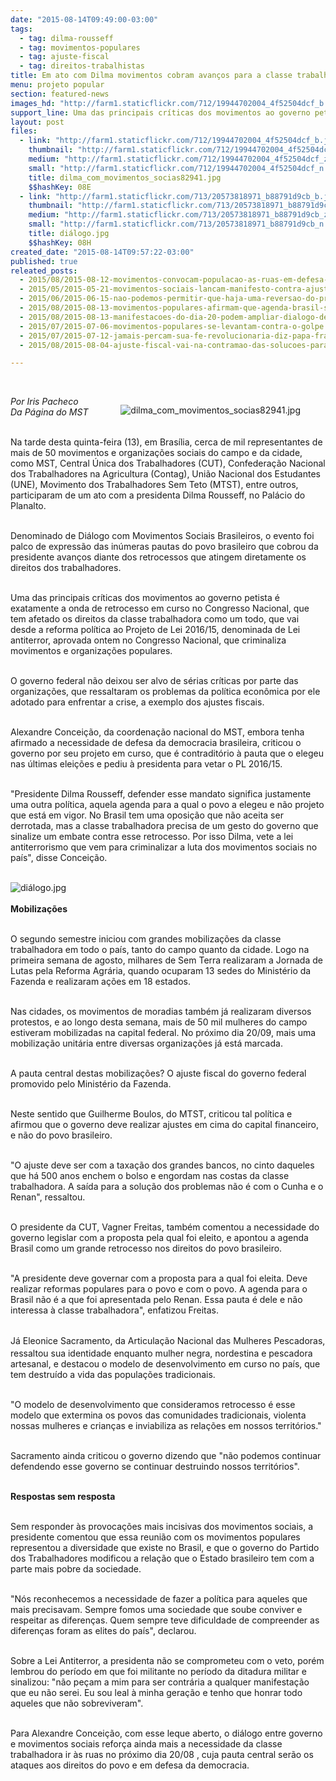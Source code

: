 ```yaml
---
date: "2015-08-14T09:49:00-03:00"
tags:
  - tag: dilma-rousseff
  - tag: movimentos-populares
  - tag: ajuste-fiscal
  - tag: direitos-trabalhistas
title: Em ato com Dilma movimentos cobram avanços para a classe trabalhadora
menu: projeto popular
section: featured-news
images_hd: "http://farm1.staticflickr.com/712/19944702004_4f52504dcf_b.jpg"
support_line: Uma das principais críticas dos movimentos ao governo petista é exatamente a onda de retrocesso em curso no Congresso Nacional e a pauta conservadora do próprio governo.
layout: post
files:
  - link: "http://farm1.staticflickr.com/712/19944702004_4f52504dcf_b.jpg"
    thumbnail: "http://farm1.staticflickr.com/712/19944702004_4f52504dcf_t.jpg"
    medium: "http://farm1.staticflickr.com/712/19944702004_4f52504dcf_z.jpg"
    small: "http://farm1.staticflickr.com/712/19944702004_4f52504dcf_n.jpg"
    title: dilma_com_movimentos_socias82941.jpg
    $$hashKey: 08E
  - link: "http://farm1.staticflickr.com/713/20573818971_b88791d9cb_b.jpg"
    thumbnail: "http://farm1.staticflickr.com/713/20573818971_b88791d9cb_t.jpg"
    medium: "http://farm1.staticflickr.com/713/20573818971_b88791d9cb_z.jpg"
    small: "http://farm1.staticflickr.com/713/20573818971_b88791d9cb_n.jpg"
    title: diálogo.jpg
    $$hashKey: 08H
created_date: "2015-08-14T09:57:22-03:00"
published: true
releated_posts:
  - 2015/08/2015-08-12-movimentos-convocam-populacao-as-ruas-em-defesa-dos-direitos-sociais.md
  - 2015/05/2015-05-21-movimentos-sociais-lancam-manifesto-contra-ajuste-fiscal.md
  - 2015/06/2015-06-15-nao-podemos-permitir-que-haja-uma-reversao-do-progresso-social-no-pais-afirma-dirigente-do-mst.md
  - 2015/08/2015-08-13-movimentos-populares-afirmam-que-agenda-brasil-sera-desastrosa-para-o-pais.md
  - 2015/08/2015-08-13-manifestacoes-do-dia-20-podem-ampliar-dialogo-de-movimento-social-com-populacao.md
  - 2015/07/2015-07-06-movimentos-populares-se-levantam-contra-o-golpe.md
  - 2015/07/2015-07-12-jamais-percam-sua-fe-revolucionaria-diz-papa-francisco-aos-movimentos-populares.md
  - 2015/08/2015-08-04-ajuste-fiscal-vai-na-contramao-das-solucoes-para-a-reforma-agraria-aponta-especialista.md

---
```

<p>&nbsp;</p>

<figure class="image" style="float:right"><img alt="dilma_com_movimentos_socias82941.jpg" src="http://farm1.staticflickr.com/712/19944702004_4f52504dcf_b.jpg" />
<figcaption></figcaption>
</figure>

<p><em>Por Iris Pacheco<br />
Da P&aacute;gina do MST</em></p>

<p><br />
Na tarde desta quinta-feira (13), em Bras&iacute;lia, cerca de mil representantes de mais de 50 movimentos e organiza&ccedil;&otilde;es sociais do campo e da cidade, como MST, Central &Uacute;nica dos Trabalhadores (CUT), Confedera&ccedil;&atilde;o Nacional dos Trabalhadores na Agricultura (Contag), Uni&atilde;o Nacional dos Estudantes (UNE), Movimento dos Trabalhadores Sem Teto (MTST), entre outros, participaram de um ato com a presidenta Dilma Rousseff, no Pal&aacute;cio do Planalto.</p>

<p><br />
Denominado de Di&aacute;logo com Movimentos Sociais Brasileiros, o evento foi palco de express&atilde;o das in&uacute;meras pautas do povo brasileiro que cobrou da presidente avan&ccedil;os diante dos retrocessos que atingem diretamente os direitos dos trabalhadores.</p>

<p><br />
Uma das principais cr&iacute;ticas dos movimentos ao governo petista &eacute; exatamente a onda de retrocesso em curso no Congresso Nacional, que tem afetado os direitos da classe trabalhadora como um todo, que vai desde a reforma pol&iacute;tica ao&nbsp;Projeto de Lei 2016/15, denominada de Lei antiterror, aprovada ontem no Congresso Nacional, que criminaliza movimentos e organiza&ccedil;&otilde;es populares.</p>

<p><br />
O governo federal n&atilde;o deixou ser alvo de s&eacute;rias cr&iacute;ticas por parte das organiza&ccedil;&otilde;es, que ressaltaram os problemas da pol&iacute;tica econ&ocirc;mica por ele adotado&nbsp;para enfrentar a crise, a exemplo dos ajustes fiscais.&nbsp;</p>

<p><br />
Alexandre Concei&ccedil;&atilde;o, da coordena&ccedil;&atilde;o nacional do MST, embora tenha afirmado a necessidade de defesa da democracia brasileira, criticou o governo por seu projeto em curso, que &eacute; contradit&oacute;rio &agrave; pauta que o elegeu nas &uacute;ltimas elei&ccedil;&otilde;es e pediu &agrave; presidenta para vetar o PL 2016/15.</p>

<p><br />
&quot;Presidente Dilma Rousseff, defender esse mandato significa justamente uma outra pol&iacute;tica, aquela agenda para a qual o povo a elegeu e n&atilde;o projeto que est&aacute; em vigor. No Brasil tem uma oposi&ccedil;&atilde;o que n&atilde;o aceita ser derrotada, mas a classe trabalhadora precisa de um gesto do governo que sinalize um embate contra esse retrocesso. Por isso Dilma, vete a lei antiterrorismo que vem para criminalizar a luta dos movimentos sociais no pa&iacute;s&quot;, disse Concei&ccedil;&atilde;o.</p>

<p><br />
<img alt="diálogo.jpg" src="http://farm1.staticflickr.com/713/20573818971_b88791d9cb_b.jpg" /><br />
<br />
<strong>Mobiliza&ccedil;&otilde;es</strong></p>

<p><br />
O segundo semestre iniciou com grandes mobiliza&ccedil;&otilde;es da classe trabalhadora em todo o pa&iacute;s, tanto do campo quanto da cidade. Logo na primeira semana de agosto, milhares de Sem Terra realizaram a Jornada de Lutas pela Reforma Agr&aacute;ria, quando ocuparam 13 sedes do Minist&eacute;rio da Fazenda e realizaram a&ccedil;&otilde;es em 18 estados.</p>

<p><br />
Nas cidades, os movimentos de moradias tamb&eacute;m j&aacute; realizaram diversos protestos, e ao longo desta semana, mais de 50 mil mulheres do campo estiveram mobilizadas na capital federal. No pr&oacute;ximo dia 20/09, mais uma mobiliza&ccedil;&atilde;o unit&aacute;ria entre diversas organiza&ccedil;&otilde;es j&aacute; est&aacute; marcada.</p>

<p><br />
A pauta central destas mobiliza&ccedil;&otilde;es? O ajuste fiscal do governo federal promovido pelo Minist&eacute;rio da Fazenda.&nbsp;</p>

<p><br />
Neste sentido que Guilherme Boulos, do MTST, criticou tal pol&iacute;tica e afirmou que o governo deve realizar ajustes em cima do capital financeiro, e n&atilde;o do povo brasileiro.&nbsp;</p>

<p><br />
&quot;O ajuste deve ser com a taxa&ccedil;&atilde;o dos grandes bancos, no cinto daqueles que h&aacute; 500 anos enchem o bolso e engordam nas costas da classe trabalhadora. A sa&iacute;da para a solu&ccedil;&atilde;o dos problemas n&atilde;o &eacute; com o Cunha e o Renan&quot;, ressaltou.</p>

<p><br />
O presidente da CUT, Vagner Freitas, tamb&eacute;m comentou a necessidade do governo legislar com a proposta pela qual foi eleito, e apontou a agenda Brasil como um grande retrocesso nos direitos do povo brasileiro.</p>

<p><br />
&quot;A presidente deve governar com a proposta para a qual foi eleita. Deve realizar reformas populares para o povo e com o povo. A agenda para o Brasil n&atilde;o &eacute; a que foi apresentada pelo Renan. Essa pauta &eacute; dele e n&atilde;o interessa &agrave; classe trabalhadora&quot;, enfatizou Freitas.</p>

<p><br />
J&aacute;&nbsp;<span style="line-height: 20.7999992370605px;">Eleonice Sacramento, da&nbsp;</span>Articula&ccedil;&atilde;o Nacional das Mulheres Pescadoras, ressaltou sua identidade enquanto mulher negra,&nbsp;nordestina e pescadora artesanal, e destacou o modelo de desenvolvimento em curso no pa&iacute;s, que tem destru&iacute;do a vida das popula&ccedil;&otilde;es tradicionais.</p>

<p><br />
&quot;O modelo de desenvolvimento que consideramos retrocesso &eacute; esse modelo que extermina os povos das comunidades tradicionais, violenta nossas mulheres e crian&ccedil;as e inviabiliza as rela&ccedil;&otilde;es em nossos territ&oacute;rios.&quot;</p>

<p><br />
Sacramento ainda&nbsp;criticou o governo dizendo que &quot;n&atilde;o podemos continuar defendendo esse governo se continuar destruindo nossos territ&oacute;rios&quot;.</p>

<p><br />
<strong>Respostas sem resposta</strong></p>

<p><br />
Sem responder &agrave;s provoca&ccedil;&otilde;es mais incisivas dos movimentos sociais, a presidente comentou que essa reuni&atilde;o com os movimentos populares representou a diversidade que existe no Brasil, e que o governo do Partido dos Trabalhadores modificou a rela&ccedil;&atilde;o que o Estado brasileiro tem com a parte mais pobre da sociedade. &nbsp;&nbsp;</p>

<p><br />
&quot;N&oacute;s reconhecemos a necessidade de fazer a pol&iacute;tica para aqueles que mais precisavam. Sempre fomos uma sociedade que soube conviver e respeitar as diferen&ccedil;as. Quem sempre teve dificuldade de compreender as diferen&ccedil;as foram as elites do pa&iacute;s&quot;, declarou.</p>

<p><br />
Sobre a Lei Antiterror, a presidenta n&atilde;o se comprometeu com o veto, por&eacute;m lembrou do per&iacute;odo em que foi militante no per&iacute;odo da ditadura militar e sinalizou: &quot;n&atilde;o pe&ccedil;am a mim para ser contr&aacute;ria a qualquer manifesta&ccedil;&atilde;o que eu n&atilde;o serei. Eu sou leal &agrave; minha gera&ccedil;&atilde;o e tenho que honrar todo aqueles que n&atilde;o sobreviveram&quot;.</p>

<p><br />
Para Alexandre Concei&ccedil;&atilde;o, com esse leque aberto, o di&aacute;logo entre governo e movimentos sociais refor&ccedil;a ainda mais a necessidade da classe trabalhadora ir &agrave;s ruas no pr&oacute;ximo dia 20/08&nbsp;, cuja pauta central ser&atilde;o os ataques aos direitos do povo e em defesa da democracia.</p>
